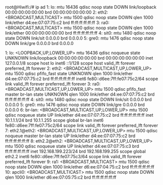 


root@Hiwifi:/# ip ad
1: lo: <LOOPBACK> mtu 16436 qdisc noop state DOWN 
    link/loopback 00:00:00:00:00:00 brd 00:00:00:00:00:00
2: eth2: <BROADCAST,MULTICAST> mtu 1500 qdisc noop state DOWN qlen 1000
    link/ether d4:ee:07:07:75:c2 brd ff:ff:ff:ff:ff:ff
3: ra0: <BROADCAST,MULTICAST> mtu 1500 qdisc noop state DOWN qlen 1000
    link/ether 00:00:00:00:00:00 brd ff:ff:ff:ff:ff:ff
4: sit0: <NOARP> mtu 1480 qdisc noop state DOWN 
    link/sit 0.0.0.0 brd 0.0.0.0
5: gre0: <NOARP> mtu 1476 qdisc noop state DOWN 
    link/gre 0.0.0.0 brd 0.0.0.0

1: lo: <LOOPBACK,UP,LOWER_UP> mtu 16436 qdisc noqueue state UNKNOWN 
    link/loopback 00:00:00:00:00:00 brd 00:00:00:00:00:00
    inet 127.0.0.1/8 scope host lo
    inet6 ::1/128 scope host 
       valid_lft forever preferred_lft forever
2: eth2: <BROADCAST,MULTICAST,UP,LOWER_UP> mtu 1500 qdisc pfifo_fast state UNKNOWN qlen 1000
    link/ether d4:ee:07:07:75:c2 brd ff:ff:ff:ff:ff:ff
    inet6 fe80::d6ee:7ff:fe07:75c2/64 scope link 
       valid_lft forever preferred_lft forever
3: ra0: <BROADCAST,MULTICAST,UP,LOWER_UP> mtu 1500 qdisc pfifo_fast master br-lan state UNKNOWN qlen 1000
    link/ether d4:ee:07:07:75:c2 brd ff:ff:ff:ff:ff:ff
4: sit0: <NOARP> mtu 1480 qdisc noop state DOWN 
    link/sit 0.0.0.0 brd 0.0.0.0
5: gre0: <NOARP> mtu 1476 qdisc noop state DOWN 
    link/gre 0.0.0.0 brd 0.0.0.0
6: br-lan: <BROADCAST,MULTICAST,UP,LOWER_UP> mtu 1500 qdisc noqueue state UP 
    link/ether d4:ee:07:07:75:c2 brd ff:ff:ff:ff:ff:ff
    inet 10.1.1.1/24 brd 10.1.1.255 scope global br-lan
    inet6 fe80::d6ee:7ff:fe07:75c2/64 scope link 
       valid_lft forever preferred_lft forever
7: eth2.1@eth2: <BROADCAST,MULTICAST,UP,LOWER_UP> mtu 1500 qdisc noqueue master br-lan state UP 
    link/ether d4:ee:07:07:75:c2 brd ff:ff:ff:ff:ff:ff
8: eth2.2@eth2: <BROADCAST,MULTICAST,UP,LOWER_UP> mtu 1500 qdisc noqueue state UP 
    link/ether d4:ee:07:07:75:c3 brd ff:ff:ff:ff:ff:ff
    inet 192.168.199.223/24 brd 192.168.199.255 scope global eth2.2
    inet6 fe80::d6ee:7ff:fe07:75c3/64 scope link 
       valid_lft forever preferred_lft forever
9: ra1: <BROADCAST,MULTICAST> mtu 1500 qdisc noop state DOWN qlen 1000
    link/ether d6:ee:07:04:75:c2 brd ff:ff:ff:ff:ff:ff
10: apcli0: <BROADCAST,MULTICAST> mtu 1500 qdisc noop state DOWN qlen 1000
    link/ether d6:ee:07:05:75:c2 brd ff:ff:ff:ff:ff:ff

